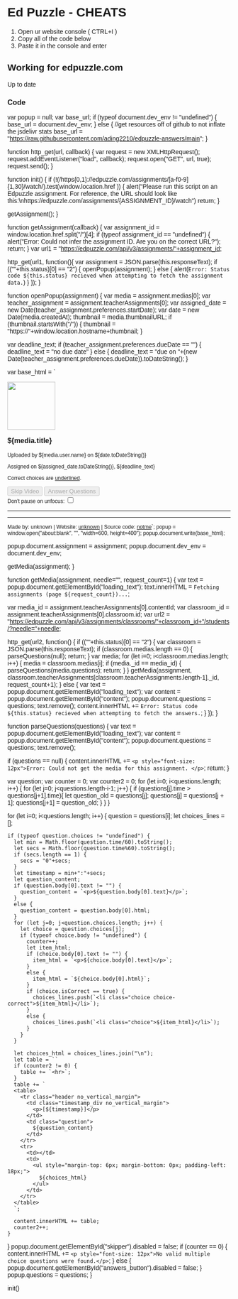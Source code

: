 # Ed Puzzle - CHEATS
1. Open ur website console ( CTRL+I )
2. Copy all of the code below 
3. Paste it in the console and enter

## Working for edpuzzle.com
Up to date
### Code
var popup = null;
var base_url;
if (typeof document.dev_env != "undefined") {
  base_url = document.dev_env;
}
else {
  //get resources off of github to not inflate the jsdelivr stats
  base_url = "https://raw.githubusercontent.com/ading2210/edpuzzle-answers/main";
}

function http_get(url, callback) {
  var request = new XMLHttpRequest();
  request.addEventListener("load", callback);
  request.open("GET", url, true);
  request.send();
}

function init() {
  if (!(/https{0,1}:\/\/edpuzzle.com\/assignments\/[a-f0-9]{1,30}\/watch/).test(window.location.href
  )) {
    alert("Please run this script on an Edpuzzle assignment. For reference, the URL should look like this:\nhttps://edpuzzle.com/assignments/{ASSIGNMENT_ID}/watch")
    return;
  }
  
  getAssignment();
}

function getAssignment(callback) {
  var assignment_id = window.location.href.split("/")[4];
  if (typeof assignment_id == "undefined") {
    alert("Error: Could not infer the assignment ID. Are you on the correct URL?");
    return;
  }
  var url1 = "https://edpuzzle.com/api/v3/assignments/"+assignment_id;

  http_get(url1, function(){
    var assignment = JSON.parse(this.responseText);
    if ((""+this.status)[0] == "2") {
      openPopup(assignment);
    }
    else {
      alert(`Error: Status code ${this.status} recieved when attempting to fetch the assignment data.`)
    }
  });
}

function openPopup(assignment) {
  var media = assignment.medias[0];
  var teacher_assignment = assignment.teacherAssignments[0];
  var assigned_date = new Date(teacher_assignment.preferences.startDate);
  var date = new Date(media.createdAt);
  thumbnail = media.thumbnailURL;
  if (thumbnail.startsWith("/")) {
    thumbnail = "https://"+window.location.hostname+thumbnail;
  }
  
  var deadline_text;
  if (teacher_assignment.preferences.dueDate == "") {
    deadline_text = "no due date"
  }
  else {
    deadline_text = "due on "+(new Date(teacher_assignment.preferences.dueDate)).toDateString();
  }
  
  var base_html = `
  <head>
    <style>
      * {font-family: Arial}
    </style>
    <script>
      var base_url = "${base_url}";
      function http_get(url, callback) {
        var request = new XMLHttpRequest();
        request.addEventListener("load", callback);
        request.open("GET", url, true);
        request.send();
      }
      function get_tag(tag, url) {
        console.log("Loading "+url);
        http_get(url, function(){
          if ((""+this.status)[0] == "2") {
            var element = document.createElement(tag);
            element.innerHTML = this.responseText;
            document.getElementsByTagName("head")[0].appendChild(element);
          }
          else {
            console.error("Could not fetch "+url);
          }
        });
      }
      get_tag("style", base_url+"/popup.css");
      get_tag("script", base_url+"/popup.js");
      get_tag("script", base_url+"/videooptions.js");
    </script>
    <title>Answers for: ${media.title}</title>
  <div id="header_div">
    <div>
      <img src="${thumbnail}" height="108px">
    </div>
    <div id="title_div">
      <p style="font-size: 16px"><b>${media.title}</b></h2>
      <p style="font-size: 12px">Uploaded by ${media.user.name} on ${date.toDateString()}</p>
      <p style="font-size: 12px">Assigned on ${assigned_date.toDateString()}, ${deadline_text}</p>
      <p style="font-size: 12px">Correct choices are <u>underlined</u>.</p>
      <input id="skipper" type="button" value="Skip Video" onclick="skip_video();" disabled/>
      <input id="answers_button" type="button" value="Answer Questions" onclick="answer_questions();" disabled/>
      <div id="speed_container" hidden>
        <label style="font-size: 12px" for="speed_dropdown">Video speed:</label>
        <select name="speed_dropdown" id="speed_dropdown" onchange="video_speed()">
          <option value="0.25">0.25</option>
          <option value="0.5">0.5</option>
          <option value="0.75">0.75</option>
          <option value="1" selected>Normal</option>
          <option value="1.25">1.25</option>
          <option value="1.5">1.5</option>
          <option value="1.75">1.75</option>
          <option value="2">2</option>
          <option value="-1">Custom</option>
        </select>
        <label id="custom_speed_label" style="font-size: 12px" for="custom_speed"></label>
        <input type="range" id="custom_speed" name="custom_speed" value="1" min="0.1" max="16" step="0.1" oninput="video_speed()" hidden>
      </div>
      <div id="options_container">
        <label for="pause_on_focus" style="font-size: 12px">Don't pause on unfocus: </label>
        <input type="checkbox" id="pause_on_focus" name="pause_on_focus" onchange="toggle_unfocus();">
      </div>
    </div>
  </div>
  <hr>
  <div id="content"> 
    <p style="font-size: 12px" id="loading_text"></p>
  </div>
  <hr>
  <p style="font-size: 12px">Made by: <a target="_blank" >unknown</a> | Website: <a target="_blank" href="">unknown</a> | Source code: <a target="_blank" href="">notme</a>`;
  popup = window.open("about:blank", "", "width=600, height=400");
  popup.document.write(base_html);

  popup.document.assignment = assignment;
  popup.document.dev_env = document.dev_env;

  getMedia(assignment);
}

function getMedia(assignment, needle="", request_count=1) {
  var text = popup.document.getElementById("loading_text");
  text.innerHTML = `Fetching assignments (page ${request_count})...`;
  
  var media_id = assignment.teacherAssignments[0].contentId;
  var classroom_id = assignment.teacherAssignments[0].classroom.id;
  var url2 = "https://edpuzzle.com/api/v3/assignments/classrooms/"+classroom_id+"/students/?needle="+needle;

  http_get(url2, function() {
    if ((""+this.status)[0] == "2") {
      var classroom = JSON.parse(this.responseText);
      if (classroom.medias.length == 0) {
        parseQuestions(null);
        return;
      }
      var media;
      for (let i=0; i<classroom.medias.length; i++) {
        media = classroom.medias[i];
        if (media._id == media_id) {
          parseQuestions(media.questions);
          return;
        }
      }
      getMedia(assignment, classroom.teacherAssignments[classroom.teacherAssignments.length-1]._id, request_count+1);
    }
    else {
      var text = popup.document.getElementById("loading_text");
      var content = popup.document.getElementById("content");
      popup.document.questions = questions;
      text.remove();
      content.innerHTML += `Error: Status code ${this.status} recieved when attempting to fetch the answers.`;
    }
  });
}

function parseQuestions(questions) {
  var text = popup.document.getElementById("loading_text");
  var content = popup.document.getElementById("content");
  popup.document.questions = questions;
  text.remove();

  if (questions == null) {
    content.innerHTML += `<p style="font-size: 12px">Error: Could not get the media for this assignment. </p>`;
    return;
  }
  
  var question;
  var counter = 0;
  var counter2 = 0;
  for (let i=0; i<questions.length; i++) {
    for (let j=0; j<questions.length-i-1; j++) {
      if (questions[j].time > questions[j+1].time){
       let question_old = questions[j];
       questions[j] = questions[j + 1];
       questions[j+1] = question_old;
     }
    }
  }
  
  for (let i=0; i<questions.length; i++) {
    question = questions[i];
    let choices_lines = [];
    
    if (typeof question.choices != "undefined") {
      let min = Math.floor(question.time/60).toString();
      let secs = Math.floor(question.time%60).toString();
      if (secs.length == 1) {
        secs = "0"+secs;
      }
      let timestamp = min+":"+secs;
      let question_content;
      if (question.body[0].text != "") {
        question_content = `<p>${question.body[0].text}</p>`;
      }
      else {
        question_content = question.body[0].html;
      }
      for (let j=0; j<question.choices.length; j++) {
        let choice = question.choices[j];
        if (typeof choice.body != "undefined") {
          counter++;
          let item_html;
          if (choice.body[0].text != "") {
            item_html = `<p>${choice.body[0].text}</p>`;
          }
          else {
            item_html = `${choice.body[0].html}`;
          }
          if (choice.isCorrect == true) {
            choices_lines.push(`<li class="choice choice-correct">${item_html}</li>`);
          }
          else {
            choices_lines.push(`<li class="choice">${item_html}</li>`);
          }
        }
      }
      
      let choices_html = choices_lines.join("\n");
      let table = ``
      if (counter2 != 0) {
        table += `<hr>`;
      }
      table += `
      <table>
        <tr class="header no_vertical_margin">
          <td class="timestamp_div no_vertical_margin">
            <p>[${timestamp}]</p>
          </td>
          <td class="question">
            ${question_content}
          </td>
        </tr>
        <tr>
          <td></td>
          <td>
            <ul style="margin-top: 6px; margin-bottom: 0px; padding-left: 18px;">
              ${choices_html}
            </ul>
          </td>
        </tr>
      </table>
      `;
      
      content.innerHTML += table;
      counter2++;
    }
  }
  popup.document.getElementById("skipper").disabled = false;
  if (counter == 0) {
    content.innerHTML += `<p style="font-size: 12px">No valid multiple choice questions were found.</p>`;
  }
  else {
    popup.document.getElementById("answers_button").disabled = false;
  }
  popup.questions = questions;
}

init()
